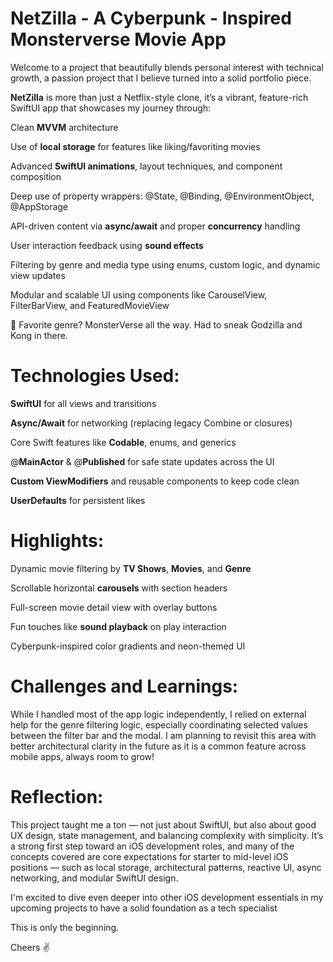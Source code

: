 # NetZilla - A Cyberpunk - Inspired Monsterverse Movie App

Welcome to a project that beautifully blends personal interest with technical growth, a passion project that I believe turned into a solid portfolio piece.


**NetZilla** is more than just a Netflix-style clone, it’s a vibrant, feature-rich SwiftUI app that showcases my journey through:

Clean **MVVM** architecture

Use of **local storage** for features like liking/favoriting movies

Advanced **SwiftUI animations**, layout techniques, and component composition

Deep use of property wrappers: @State, @Binding, @EnvironmentObject, @AppStorage

API-driven content via **async/await** and proper **concurrency** handling

User interaction feedback using **sound effects**

Filtering by genre and media type using enums, custom logic, and dynamic view updates

Modular and scalable UI using components like CarouselView, FilterBarView, and FeaturedMovieView

🎥 Favorite genre? MonsterVerse all the way. Had to sneak Godzilla and Kong in there.


# Technologies Used:

**SwiftUI** for all views and transitions

**Async/Await** for networking (replacing legacy Combine or closures)

Core Swift features like **Codable**, enums, and generics

@**MainActor** & @**Published** for safe state updates across the UI

**Custom ViewModifiers** and reusable components to keep code clean

**UserDefaults** for persistent likes


# Highlights:

Dynamic movie filtering by **TV Shows**, **Movies**, and **Genre**

Scrollable horizontal **carousels** with section headers

Full-screen movie detail view with overlay buttons

Fun touches like **sound playback** on play interaction

Cyberpunk-inspired color gradients and neon-themed UI


# Challenges and Learnings:

While I handled most of the app logic independently, I relied on external help for the genre filtering logic, especially coordinating selected values between the filter bar and the modal. I am planning to revisit this area with better architectural clarity in the future as it is a common feature across mobile apps, always room to grow!

# Reflection:

This project taught me a ton — not just about SwiftUI, but also about good UX design, state management, and balancing complexity with simplicity.
It’s a strong first step toward an iOS development roles, and many of the concepts covered are core expectations for starter to mid-level iOS positions — such as local storage, architectural patterns, reactive UI, async networking, and modular SwiftUI design.

I'm excited to dive even deeper into other iOS development essentials in my upcoming projects to have a solid foundation as a tech specialist

This is only the beginning.

Cheers ✌️
